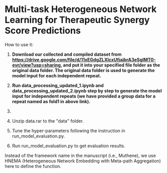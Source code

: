 # Multi-task Heterogeneous Network Learning for Therapeutic Synergy Score Predictions 

How to use it:

1. __Download our collected and compiled dataset from https://drive.google.com/file/d/11xEGdgZLXlcxUfjajbrA3eSgIMT0-evr/view?usp=sharing, and put it into your specified file folder as the original data folder. The original data folder is used to generate the model input for each independent repeat.__

2. __Run data_processing_updated_1.ipynb and data_processing_updated_2.ipynb step by step to generate the model input for independent repeats (we have provided a group data for a repeat named as fold1 in above link).__
3. 


4. Unzip data.rar to the "data" folder.
5. Tune the hyper-parameters following the instruction in run_model_evaluation.py.
6. Run run_model_evaluation.py to get evaluation results.

Instead of the framework name in the manuscript (i.e., Muthene), we use HNEMA (Heterogeneous Network Embedding with Meta-path Aggregation) here to define the function.
